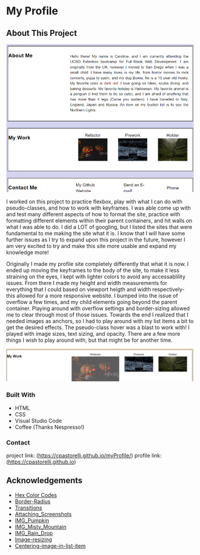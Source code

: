# My Profile

## About This Project

![myProfilePage](./assets/images/profilepage.png)

I worked on this project to practice flexbox, play with what I can do with pseudo-classes, and how to work with keyframes. I was able come up with and test many different aspects of how to format the site, practice with formatting different elements within their parent containers, and hit walls on what I was able to do. I did a LOT of googling, but I listed the sites that were fundamental to me making the site what it is. I know that I will have some further issues as I try to expand upon this project in the future, however I am very excited to try and make this site more usable and expand my knowledge more!

Originally I made my profile site completely differently that what it is now. I ended up moving the keyframes to the body of the site, to make it less straining on the eyes, I kept with lighter colors to avoid any accessablility issues.
From there I made my height and width measurements for everything that I could based on viewport heigth and width respectively- this allowed for a more responsive website. 
I bumped into the issue of overflow a few times, and my child elements going beyond the parent container. Playing around with overflow settings and border-sizing allowed me to clear through most of those issues. 
Towards the end I realized that I needed images as anchors, so I had to play around with my list items a bit to get the desired effects.
The pseudo-class hover was a blast to work with! I played with image sizes, text sizing, and opacity. There are a few more things I wish to play around with, but that might be for another time. 

![myworkhover](./assets/images/myworkhover.png)


### Built With
- HTML
- CSS
- Visual Studio Code
- Coffee (Thanks Nespresso!)

### Contact 
project link: (https://cpastorelli.github.io/myProfile/)
profile link: (https://cpastorelli.github.io)

## Acknowledgements
- [Hex Color Codes](https://www.color-hex.com/)
- [Border-Radius](https://www.w3schools.com/cssref/css3_pr_border-radius.asp)
- [Transitions](https://developer.mozilla.org/en-US/docs/Web/CSS/CSS_Transitions/Using_CSS_transitions)
- [Attaching_Screenshots](https://stackoverflow.com/questions/14494747/how-to-add-images-to-readme-md-on-github)
- [IMG_Pumpkin](https://www.pexels.com/photo/two-jack-o-lantern-lamps-619418/)
- [IMG_Misty_Mountain](https://www.pexels.com/photo/green-mountain-with-river-in-the-middle-4064432/)
- [IMG_Rain_Drop](https://www.pexels.com/photo/water-droplet-digital-wallpaper-1100946/)
- [Image-resizing](https://stackoverflow.com/questions/19414856/how-can-i-make-all-images-of-different-height-and-width-the-same-via-css)
- [Centering-image-in-list-item](https://stackoverflow.com/questions/29848553/how-to-center-image-in-li-elements)